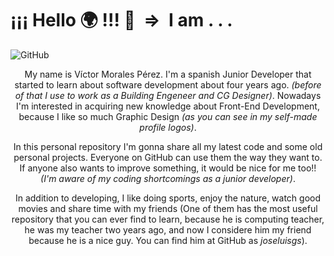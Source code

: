 # ¡¡¡ Hello :earth_africa: !!! 👋 &nbsp;=> &nbsp;I am . . .

![GitHub](https://imgur.com/1GlksON.png)

<p style="text-align: center;">My name is Víctor Morales Pérez. I'm a spanish Junior Developer that started to learn about software development about four years ago. <em>(before of that I use to work as a Building Engeneer and CG Designer)</em>. Nowadays I'm interested in acquiring new knowledge about Front-End Development, because I like so much Graphic Design <em>(as you can see in my self-made profile logos)</em>.</p>

<p style="text-align: center;">In this personal repository I'm gonna share all my latest code and some old personal projects. Everyone on GitHub can use them the way they want to. If anyone also wants to improve something, it would be nice for me too!! <em>(I'm aware of my coding shortcomings as a junior developer)</em>. </p>

<p style="text-align: center;">In addition to developing, I like doing sports, enjoy the nature, watch good movies and share time with my friends (One of them has the most useful repository that you can ever find to learn, because he is computing teacher, he was my teacher two years ago, and now I considere him my friend because he is a nice guy. You can find him at GitHub as <em>joseluisgs</em>). </p>

